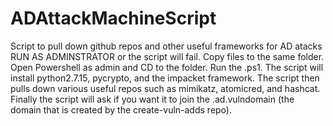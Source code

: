 # ADAttackMachineScript
Script to pull down github repos and other useful frameworks for AD atacks
RUN AS ADMINSTRATOR or the script will fail.
Copy files to the same folder. Open Powershell as admin and CD to the folder. Run the .ps1. 
The script will install python2.7.15, pycrypto, and the impacket framework. The script then pulls down various useful repos such as mimikatz, atomicred, and hashcat.
Finally the script will ask if you want it to join the .ad.vulndomain (the domain that is created by the create-vuln-adds repo).
